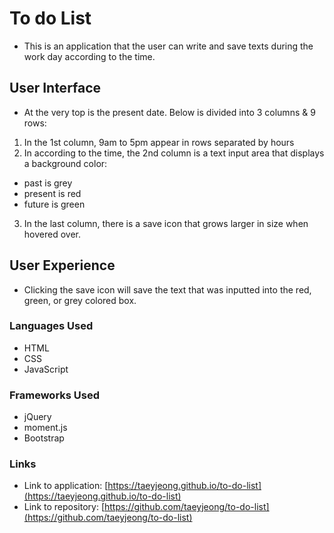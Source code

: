 # To do List

- This is an application that the user can write and save texts during the work day according to the time.

## User Interface

- At the very top is the present date. Below is divided into 3 columns & 9 rows:
1. In the 1st column, 9am to 5pm appear in rows separated by hours
2. In according to the time, the 2nd column is a text input area that displays a background color: 
- past is grey
- present is red
- future is green
3. In the last column, there is a save icon that grows larger in size when hovered over.

## User Experience

- Clicking the save icon will save the text that was inputted into the red, green, or grey colored box.

### Languages Used
- HTML
- CSS
- JavaScript

### Frameworks Used
- jQuery
- moment.js
- Bootstrap

### Links
- Link to application: [https://taeyjeong.github.io/to-do-list](https://taeyjeong.github.io/to-do-list)
- Link to repository: [https://github.com/taeyjeong/to-do-list](https://github.com/taeyjeong/to-do-list)
